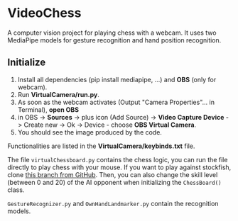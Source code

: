 # VideoChess
A computer vision project for playing chess with a webcam. It uses two MediaPipe models for gesture recognition and hand position recognition.

## Initialize
1. Install all dependencies (pip install mediapipe, ...) and **OBS** (only for webcam).
1. Run **VirtualCamera/run.py**.
1. As soon as the webcam activates (Output "Camera Properties"... in Terminal), **open OBS**
1. in OBS -> **Sources** -> plus icon (Add Source) -> **Video Capture Device** -> Create new -> Ok -> Device - choose **OBS Virtual Camera**.
1. You should see the image produced by the code.

Functionalities are listed in the **VirtualCamera/keybinds.txt** file.

The file ``virtualChessboard.py`` contains the chess logic, you can run the file directly to play chess with your mouse.
If you want to play against stockfish, clone [this branch from GitHub](https://github.com/standakozak/VideoChess/tree/chess_engine). Then, you can also change the skill level (between 0 and 20) of the AI opponent when initializing the `ChessBoard()` class. 

``GestureRecognizer.py`` and ``OwnHandLandmarker.py`` contain the recognition models.
